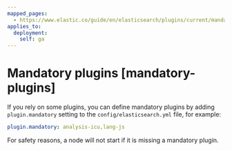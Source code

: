 ```yaml
---
mapped_pages:
  - https://www.elastic.co/guide/en/elasticsearch/plugins/current/mandatory-plugins.html
applies_to:
  deployment:
    self: ga
---
```


# Mandatory plugins [mandatory-plugins]

If you rely on some plugins, you can define mandatory plugins by adding `plugin.mandatory` setting to the `config/elasticsearch.yml` file, for example:

```yaml
plugin.mandatory: analysis-icu,lang-js
```

For safety reasons, a node will not start if it is missing a mandatory plugin.

